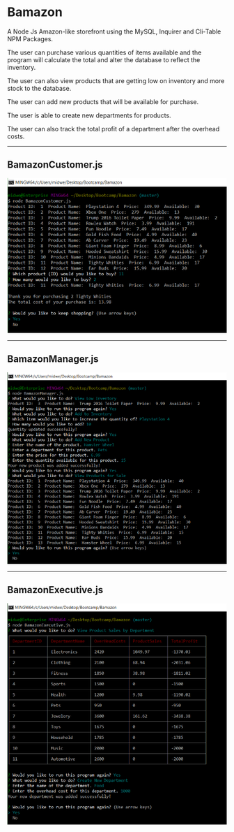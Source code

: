 # Bamazon

A Node Js Amazon-like storefront using the MySQL, Inquirer and Cli-Table NPM Packages.

The user can purchase various quantities of items available and the program will calculate the total and alter the database to reflect the inventory.

The user can also view products that are getting low on inventory and more stock to the database.

The user can add new products that will be available for purchase.

The user is able to create new departments for products.

The user can also track the total profit of a department after the overhead costs.

---

## BamazonCustomer.js

![Alt text](/readme_images/customer01.jpg?raw=true "BamazonCustomer.js")

---

## BamazonManager.js

![Alt text](/readme_images/manager01.jpg?raw=true "BamazonManager.js")

---

## BamazonExecutive.js

![Alt text](/readme_images/executive01.jpg?raw=true "BamazonExecutive.js")